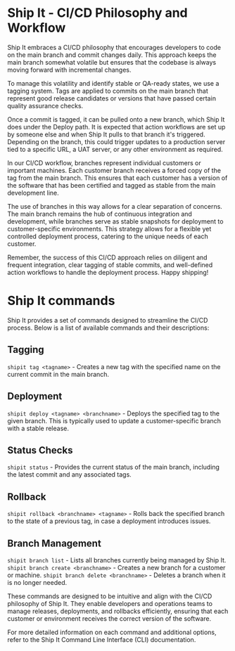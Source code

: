 # Ship It - CI/CD Philosophy and Workflow

Ship It embraces a CI/CD philosophy that encourages developers to code on the main branch and commit changes daily. This approach keeps the main branch somewhat volatile but ensures that the codebase is always moving forward with incremental changes.

To manage this volatility and identify stable or QA-ready states, we use a tagging system. Tags are applied to commits on the main branch that represent good release candidates or versions that have passed certain quality assurance checks.

Once a commit is tagged, it can be pulled onto a new branch, which Ship It does under the Deploy path. It is expected that action workflows are set up by someone else and when Ship It pulls to that branch it's triggered. Depending on the branch, this could trigger updates to a production server tied to a specific URL, a UAT server, or any other environment as required.

In our CI/CD workflow, branches represent individual customers or important machines. Each customer branch receives a forced copy of the tag from the main branch. This ensures that each customer has a version of the software that has been certified and tagged as stable from the main development line.

The use of branches in this way allows for a clear separation of concerns. The main branch remains the hub of continuous integration and development, while branches serve as stable snapshots for deployment to customer-specific environments. This strategy allows for a flexible yet controlled deployment process, catering to the unique needs of each customer.

Remember, the success of this CI/CD approach relies on diligent and frequent integration, clear tagging of stable commits, and well-defined action workflows to handle the deployment process. Happy shipping!

# Ship It commands

Ship It provides a set of commands designed to streamline the CI/CD process. Below is a list of available commands and their descriptions:

## Tagging
`shipit tag <tagname>` - Creates a new tag with the specified name on the current commit in the main branch.

## Deployment
`shipit deploy <tagname> <branchname>` - Deploys the specified tag to the given branch. This is typically used to update a customer-specific branch with a stable release.

## Status Checks
`shipit status` - Provides the current status of the main branch, including the latest commit and any associated tags.

## Rollback
`shipit rollback <branchname> <tagname>` - Rolls back the specified branch to the state of a previous tag, in case a deployment introduces issues.

## Branch Management
`shipit branch list` - Lists all branches currently being managed by Ship It.
`shipit branch create <branchname>` - Creates a new branch for a customer or machine.
`shipit branch delete <branchname>` - Deletes a branch when it is no longer needed.

These commands are designed to be intuitive and align with the CI/CD philosophy of Ship It. They enable developers and operations teams to manage releases, deployments, and rollbacks efficiently, ensuring that each customer or environment receives the correct version of the software.

For more detailed information on each command and additional options, refer to the Ship It Command Line Interface (CLI) documentation.
